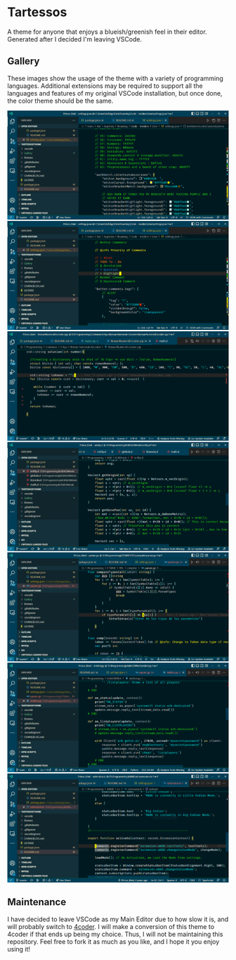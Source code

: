 # Tartessos

A theme for anyone that enjoys a blueish/greenish feel in their editor. Generated after I decided I'm leaving VSCode.

## Gallery

These images show the usage of the theme with a variety of programming languages. Additional extensions may be required to support all the languages and features of my original VSCode installation, but once done, the color theme should be the same.

![Json With Comments](/Gallery/JsonWithComments.PNG "Sample image using the Theme on a Json w/ Comments file.")
![Another Json With Comments](/Gallery/JsonWithComments2.PNG "Sample image using the Theme on a Json w/ Comments file.")
![C++](/Gallery/CPP.png "Sample image using the Theme on a C++ file.")
![D](/Gallery/Dlang.PNG "Sample image using the Theme on a D file.")
![Go](/Gallery/Golang.PNG "Sample image using the Theme on a Golang file.")
![Python](/Gallery/Python.PNG "Sample image using the Theme on a Python file.")
![TypeScript](/Gallery/TypeScript.PNG "Sample image using the Theme on a TypeScript file.")

## Maintenance

I have decided to leave VSCode as my Main Editor due to how slow it is, and will probably switch to [4coder](https://4coder.net/). I will make a conversion of this theme to 4coder if that ends up being my choice. Thus, I will not be maintaining this repository. Feel free to fork it as much as you like, and I hope it you enjoy using it!
